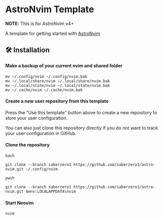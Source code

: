 # AstroNvim Template

**NOTE:** This is for AstroNvim v4+

A template for getting started with [AstroNvim](https://github.com/AstroNvim/AstroNvim)

## 🛠️ Installation

#### Make a backup of your current nvim and shared folder

```shell
mv ~/.config/nvim ~/.config/nvim.bak
mv ~/.local/share/nvim ~/.local/share/nvim.bak
mv ~/.local/state/nvim ~/.local/state/nvim.bak
mv ~/.cache/nvim ~/.cache/nvim.bak
```

#### Create a new user repository from this template

Press the "Use this template" button above to create a new repository to store your user configuration.

You can also just clone this repository directly if you do not want to track your user configuration in GitHub.

#### Clone the repository

`bash`

```shell
git clone --branch saberzero1 https://github.com/saberzero1/astro-nvim.git ~/.config/nvim
```

`pwsh`

```shell
git clone --branch saberzero1 https://github.com/saberzero1/astro-nvim.git $env:LOCALAPPDATA\nvim
```

#### Start Neovim

```shell
nvim
```
